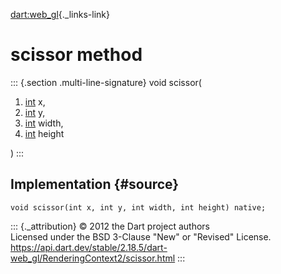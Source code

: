 [dart:web\_gl](../../dart-web_gl/dart-web_gl-library){._links-link}

scissor method
==============

::: {.section .multi-line-signature}
void scissor(

1.  [int](../../dart-core/int-class) x,
2.  [int](../../dart-core/int-class) y,
3.  [int](../../dart-core/int-class) width,
4.  [int](../../dart-core/int-class) height

)
:::

Implementation {#source}
--------------

``` {.language-dart data-language="dart"}
void scissor(int x, int y, int width, int height) native;
```

::: {._attribution}
© 2012 the Dart project authors\
Licensed under the BSD 3-Clause \"New\" or \"Revised\" License.\
<https://api.dart.dev/stable/2.18.5/dart-web_gl/RenderingContext2/scissor.html>
:::
